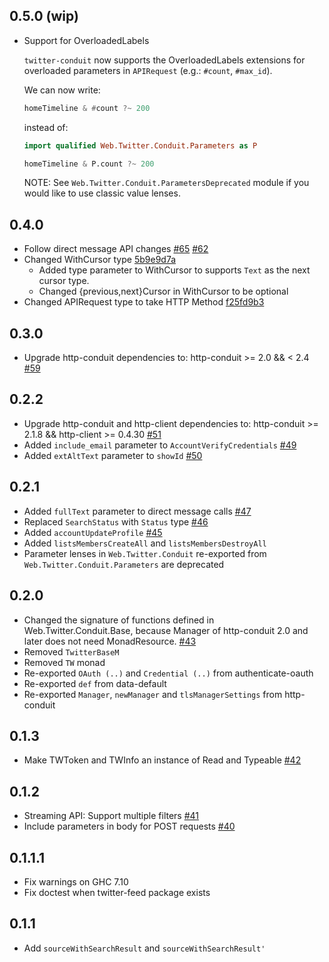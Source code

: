 ## 0.5.0 (wip)

* Support for OverloadedLabels

  `twitter-conduit` now supports the OverloadedLabels extensions for overloaded parameters in `APIRequest` (e.g.: `#count`, `#max_id`).

  We can now write:

  ```haskell
  homeTimeline & #count ?~ 200
  ```

  instead of:

  ```haskell
  import qualified Web.Twitter.Conduit.Parameters as P

  homeTimeline & P.count ?~ 200
  ```

  NOTE: See `Web.Twitter.Conduit.ParametersDeprecated` module if you would like to use classic value lenses.

## 0.4.0

* Follow direct message API changes [#65](https://github.com/himura/twitter-conduit/pull/65) [#62](https://github.com/himura/twitter-conduit/pull/62)
* Changed WithCursor type [5b9e9d7a](https://github.com/himura/twitter-conduit/commit/5b9e9d7a13d33327fe637cae8e2359a38fce92b5)
    * Added type parameter to WithCursor to supports `Text` as the next cursor type.
    * Changed {previous,next}Cursor in WithCursor to be optional
* Changed APIRequest type to take HTTP Method [f25fd9b3](https://github.com/himura/twitter-conduit/commit/f25fd9b3b860032f384d01b3457ea896e596366b)

## 0.3.0

* Upgrade http-conduit dependencies to:
  http-conduit >= 2.0 && < 2.4 [#59](https://github.com/himura/twitter-conduit/pull/59)

## 0.2.2

* Upgrade http-conduit and http-client dependencies to:
  http-conduit >= 2.1.8 && http-client >= 0.4.30 [#51](https://github.com/himura/twitter-conduit/pull/51)
* Added `include_email` parameter to `AccountVerifyCredentials` [#49](https://github.com/himura/twitter-conduit/pull/49)
* Added `extAltText` parameter to `showId` [#50](https://github.com/himura/twitter-conduit/pull/50)

## 0.2.1

* Added `fullText` parameter to direct message calls [#47](https://github.com/himura/twitter-conduit/pull/47)
* Replaced `SearchStatus` with `Status` type [#46](https://github.com/himura/twitter-conduit/pull/46)
* Added `accountUpdateProfile` [#45](https://github.com/himura/twitter-conduit/pull/45)
* Added `listsMembersCreateAll` and `listsMembersDestroyAll`
* Parameter lenses in `Web.Twitter.Conduit` re-exported from `Web.Twitter.Conduit.Parameters` are deprecated

## 0.2.0

* Changed the signature of functions defined in Web.Twitter.Conduit.Base,
  because Manager of http-conduit 2.0 and later does not need MonadResource.
  [#43](https://github.com/himura/twitter-conduit/issues/43)
* Removed `TwitterBaseM`
* Removed `TW` monad
* Re-exported `OAuth (..)` and `Credential (..)` from authenticate-oauth
* Re-exported `def` from data-default
* Re-exported `Manager`, `newManager` and `tlsManagerSettings` from http-conduit

## 0.1.3

* Make TWToken and TWInfo an instance of Read and Typeable [#42](https://github.com/himura/twitter-conduit/issues/42)

## 0.1.2

* Streaming API: Support multiple filters [#41](https://github.com/himura/twitter-conduit/issues/41)
* Include parameters in body for POST requests [#40](https://github.com/himura/twitter-conduit/issues/40)

## 0.1.1.1

* Fix warnings on GHC 7.10
* Fix doctest when twitter-feed package exists

## 0.1.1

* Add `sourceWithSearchResult` and `sourceWithSearchResult'`
